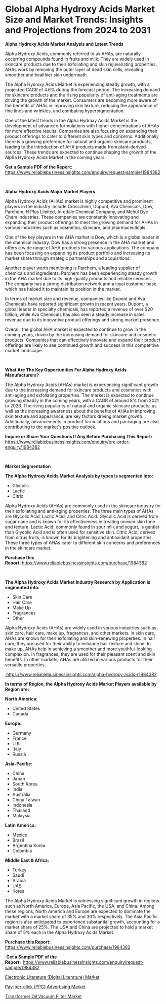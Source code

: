 <p><h1>Global Alpha Hydroxy Acids Market Size and Market Trends: Insights and Projections from 2024 to 2031</h1></p><p><strong>Alpha Hydroxy Acids Market Analysis and Latest Trends</strong></p>
<p><p>Alpha Hydroxy Acids, commonly referred to as AHAs, are naturally occurring compounds found in fruits and milk. They are widely used in skincare products due to their exfoliating and skin rejuvenating properties. AHAs work by removing the outer layer of dead skin cells, revealing smoother and healthier skin underneath.</p><p>The Alpha Hydroxy Acids Market is experiencing steady growth, with a projected CAGR of 4.6% during the forecast period. The increasing demand for skincare products and the rising popularity of anti-aging treatments are driving the growth of the market. Consumers are becoming more aware of the benefits of AHAs in improving skin texture, reducing the appearance of fine lines and wrinkles, and combating hyperpigmentation.</p><p>One of the latest trends in the Alpha Hydroxy Acids Market is the development of advanced formulations with higher concentrations of AHAs for more effective results. Companies are also focusing on expanding their product offerings to cater to different skin types and concerns. Additionally, there is a growing preference for natural and organic skincare products, leading to the introduction of AHA products made from plant-derived sources. These trends are expected to continue shaping the growth of the Alpha Hydroxy Acids Market in the coming years.</p></p>
<p><strong>Get a Sample PDF of the Report:&nbsp;</strong> <a href="https://www.reliablebusinessinsights.com/enquiry/request-sample/1984382">https://www.reliablebusinessinsights.com/enquiry/request-sample/1984382</a></p>
<p>&nbsp;</p>
<p><strong>Alpha Hydroxy Acids Major Market Players</strong></p>
<p><p>Alpha Hydroxy Acids (AHAs) market is highly competitive and prominent players in the industry include Crosschem, Dupont, Ava Chemicals, Dow, Parchem, H Plus Limited, Airedale Chemical Company, and Mehul Dye Chem Industries. These companies are constantly innovating and expanding their product offerings to meet the growing demand for AHAs in various industries such as cosmetics, skincare, and pharmaceuticals.</p><p>One of the key players in the AHA market is Dow, which is a global leader in the chemical industry. Dow has a strong presence in the AHA market and offers a wide range of AHA products for various applications. The company has been focusing on expanding its product portfolio and increasing its market share through strategic partnerships and acquisitions.</p><p>Another player worth mentioning is Parchem, a leading supplier of chemicals and ingredients. Parchem has been experiencing steady growth in the AHA market due to its high-quality products and reliable services. The company has a strong distribution network and a loyal customer base, which has helped it to maintain its position in the market.</p><p>In terms of market size and revenue, companies like Dupont and Ava Chemicals have reported significant growth in recent years. Dupont, a global leader in specialty chemicals, has reported a revenue of over $20 billion, while Ava Chemicals has also seen a steady increase in sales revenue due to its innovative product offerings and strong market presence.</p><p>Overall, the global AHA market is expected to continue to grow in the coming years, driven by the increasing demand for skincare and cosmetic products. Companies that can effectively innovate and expand their product offerings are likely to see continued growth and success in this competitive market landscape.</p></p>
<p>&nbsp;</p>
<p><strong>What Are The Key Opportunities For Alpha Hydroxy Acids Manufacturers?</strong></p>
<p><p>The Alpha Hydroxy Acids (AHAs) market is experiencing significant growth due to the increasing demand for skincare products and cosmetics with anti-aging and exfoliating properties. The market is expected to continue growing steadily in the coming years, with a CAGR of around 8% from 2021 to 2026. The rising popularity of natural and organic skincare products, as well as the increasing awareness about the benefits of AHAs in improving skin texture and appearance, are key factors driving market growth. Additionally, advancements in product formulations and packaging are also contributing to the market's positive outlook.</p></p>
<p><strong>Inquire or Share Your Questions If Any Before Purchasing This Report:</strong> <a href="https://www.reliablebusinessinsights.com/enquiry/pre-order-enquiry/1984382">https://www.reliablebusinessinsights.com/enquiry/pre-order-enquiry/1984382</a></p>
<p>&nbsp;</p>
<p><strong>Market Segmentation</strong></p>
<p><strong>The Alpha Hydroxy Acids Market Analysis by types is segmented into:</strong></p>
<p><ul><li>Glycolic</li><li>Lactic</li><li>Citric</li></ul></p>
<p><p>Alpha Hydroxy Acids (AHAs) are commonly used in the skincare industry for their exfoliating and anti-aging properties. The three main types of AHAs are Glycolic Acid, Lactic Acid, and Citric Acid. Glycolic Acid is derived from sugar cane and is known for its effectiveness in treating uneven skin tone and texture. Lactic Acid, commonly found in sour milk and yogurt, is gentler than Glycolic Acid and is often used for sensitive skin. Citric Acid, derived from citrus fruits, is known for its brightening and antioxidant properties. These three types of AHAs cater to different skin concerns and preferences in the skincare market.</p></p>
<p><strong>Purchase this Report:&nbsp;</strong><a href="https://www.reliablebusinessinsights.com/purchase/1984382">https://www.reliablebusinessinsights.com/purchase/1984382</a></p>
<p>&nbsp;</p>
<p><strong>The Alpha Hydroxy Acids Market Industry Research by Application is segmented into:</strong></p>
<p><ul><li>Skin Care</li><li>Hair Care</li><li>Make Up</li><li>Fragrances</li><li>Other</li></ul></p>
<p><p>Alpha Hydroxy Acids (AHAs) are widely used in various industries such as skin care, hair care, make up, fragrances, and other markets. In skin care, AHAs are known for their exfoliating and skin-renewing properties. In hair care, they are used for their ability to enhance hair texture and shine. In make up, AHAs help in achieving a smoother and more youthful-looking complexion. In fragrances, they are used for their pleasant scent and skin benefits. In other markets, AHAs are utilized in various products for their versatile properties.</p></p>
<p><a href="https://www.reliablebusinessinsights.com/alpha-hydroxy-acids-r1984382">&nbsp;https://www.reliablebusinessinsights.com/alpha-hydroxy-acids-r1984382</a></p>
<p><strong>In terms of Region, the Alpha Hydroxy Acids Market Players available by Region are:</strong></p>
<p>
    <p> <strong> North America: </strong>
        <ul>
            <li>United States</li>
            <li>Canada</li>
        </ul>
        </p> 
    <p> <strong> Europe: </strong>
        <ul>
            <li>Germany</li>
            <li>France</li>
            <li>U.K.</li>
            <li>Italy</li>
            <li>Russia</li>
        </ul>
        </p> 
    <p> <strong> Asia-Pacific: </strong>
        <ul>
            <li>China</li>
            <li>Japan</li>
            <li>South Korea</li>
            <li>India</li>
            <li>Australia</li>
            <li>China Taiwan</li>
            <li>Indonesia</li>
            <li>Thailand</li>
            <li>Malaysia</li>
        </ul>
        </p> 
    <p> <strong> Latin America: </strong>
        <ul>
            <li>Mexico</li>
            <li>Brazil</li>
            <li>Argentina Korea</li>
            <li>Colombia</li>
        </ul>
        </p> 
    <p> <strong> Middle East & Africa: </strong>
        <ul>
            <li>Turkey</li>
            <li>Saudi</li>
            <li>Arabia</li>
            <li>UAE</li>
            <li>Korea</li>
        </ul>
    </p>
    </p>
<p><p>The Alpha Hydroxy Acids Market is witnessing significant growth in regions such as North America, Europe, Asia Pacific, the USA, and China. Among these regions, North America and Europe are expected to dominate the market with a market share of 35% and 30% respectively. The Asia Pacific region is also anticipated to experience substantial growth, accounting for a market share of 25%. The USA and China are projected to hold a market share of 5% each in the Alpha Hydroxy Acids Market.</p></p>
<p><strong>Purchase this Report: </strong><a href="https://www.reliablebusinessinsights.com/purchase/1984382">https://www.reliablebusinessinsights.com/purchase/1984382</a></p>
<p>&nbsp;<strong>Get a Sample PDF of the Report:&nbsp;&nbsp;</strong><a href="https://www.reliablebusinessinsights.com/enquiry/request-sample/1984382">https://www.reliablebusinessinsights.com/enquiry/request-sample/1984382</a></p>
<p><strong></strong></p>
<p><p><a href="https://github.com/RichRobinson5/Market-Research-Report-List-6/blob/main/electronic-literature-digital-literature-market.md">Electronic Literature (Digital Literature) Market</a></p><p><a href="https://github.com/dancokkoe288/Market-Research-Report-List-1/blob/main/pay-per-click-ppc-advertising-market.md">Pay-per-click (PPC) Advertising Market</a></p><p><a href="https://issuu.com/reportprime-2/docs/transformer-oil-vacuum-filter-market-size-2030.ppt">Transformer Oil Vacuum Filter Market</a></p></p>